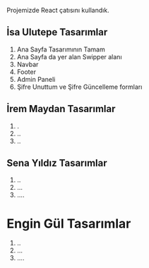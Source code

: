 Projemizde React çatısını kullandık.

## İsa Ulutepe Tasarımlar

1. Ana Sayfa Tasarımının Tamam
2. Ana Sayfa da yer alan Swipper alanı
3. Navbar
4. Footer
5. Admin Paneli
6. Şifre Unuttum ve Şifre Güncelleme formları


## İrem Maydan Tasarımlar

1. .
2. ..
3. ..

## Sena Yıldız Tasarımlar

1. ..
2. ...
3. ....

# Engin Gül Tasarımlar

1. ..
2. ...
3. ....
